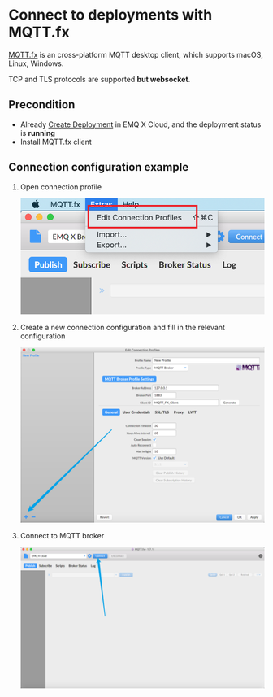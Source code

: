 # Connect to deployments with MQTT.fx

[MQTT.fx](https://mqttfx.jensd.de/) is an cross-platform MQTT desktop client, which supports macOS, Linux, Windows.

TCP and TLS protocols are supported **but websocket**.

## Precondition

* Already [Create Deployment](../deployments/create_deployment.md) in EMQ X Cloud, and the deployment status is **running**
* Install MQTT.fx client

## Connection configuration example

1. Open connection profile

    ![](./_assets/mqttfx_profile.png)

2. Create a new connection configuration and fill in the relevant configuration

    ![](./_assets/mqttfx_new_profile.png)

3. Connect to MQTT broker

    ![](./_assets/mqttfx_connect.png)

